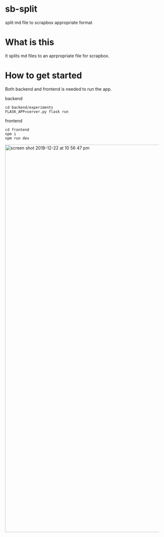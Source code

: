 # sb-split
split md file to scrapbox appropriate format

# What is this

It splits md files to an aprpropriate file for scrapbox.

# How to get started
Both backend and frontend is needed to run the app.

backend
```
cd backend/experiments
FLASK_APP=server.py flask run
```

frontend
```
cd frontend
npm i
npm run dev
```
<img width="1270" alt="screen shot 2018-12-22 at 10 56 47 pm" src="https://user-images.githubusercontent.com/14835424/50375194-e9185080-063c-11e9-9d98-98de6085b3c9.png">

